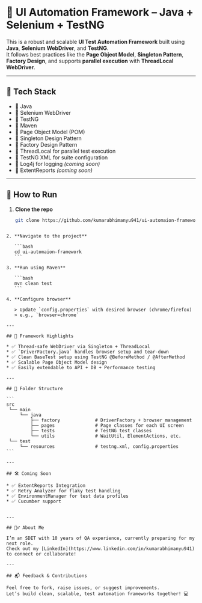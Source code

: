 
# 🚀 UI Automation Framework – Java + Selenium + TestNG

This is a robust and scalable **UI Test Automation Framework** built using **Java**, **Selenium WebDriver**, and **TestNG**.  
It follows best practices like the **Page Object Model**, **Singleton Pattern**, **Factory Design**, and supports **parallel execution** with **ThreadLocal WebDriver**.

---

## 📂 Tech Stack

- 🔹 Java
- 🔹 Selenium WebDriver
- 🔹 TestNG
- 🔹 Maven
- 🔹 Page Object Model (POM)
- 🔹 Singleton Design Pattern
- 🔹 Factory Design Pattern
- 🔹 ThreadLocal for parallel test execution
- 🔹 TestNG XML for suite configuration
- 🔹 Log4j for logging *(coming soon)*
- 🔹 ExtentReports *(coming soon)*

---

## 🚗 How to Run

1. **Clone the repo**
   ```bash
   git clone https://github.com/kumarabhimanyu941/ui-automaion-framework
````

2. **Navigate to the project**

   ```bash
   cd ui-automaion-framework
   ```

3. **Run using Maven**

   ```bash
   mvn clean test
   ```

4. **Configure browser**

   > Update `config.properties` with desired browser (chrome/firefox)
   > e.g., `browser=chrome`

---

## 🔑 Framework Highlights

* ✅ Thread-safe WebDriver via Singleton + ThreadLocal
* ✅ `DriverFactory.java` handles browser setup and tear-down
* ✅ Clean BaseTest setup using TestNG @BeforeMethod / @AfterMethod
* ✅ Scalable Page Object Model design
* ✅ Easily extendable to API + DB + Performance testing

---

## 📂 Folder Structure

```
src
 └── main
     └── java
         ├── factory             # DriverFactory + browser management
         ├── pages               # Page classes for each UI screen
         ├── tests               # TestNG test classes
         └── utils               # WaitUtil, ElementActions, etc.
 └── test
     └── resources               # testng.xml, config.properties
```

---

## 🛠️ Coming Soon

* ✅ ExtentReports Integration
* ✅ Retry Analyzer for flaky test handling
* ✅ EnvironmentManager for test data profiles
* ✅ Cucumber support


---

## 🙋‍♂️ About Me

I’m an SDET with 10 years of QA experience, currently preparing for my next role.
Check out my [LinkedIn](https://www.linkedin.com/in/kumarabhimanyu941) to connect or collaborate!

---

## 📬 Feedback & Contributions

Feel free to fork, raise issues, or suggest improvements.
Let’s build clean, scalable, test automation frameworks together! 💻
